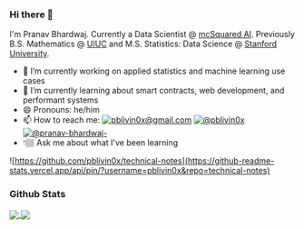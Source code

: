### Hi there 👋

I'm Pranav Bhardwaj. Currently a Data Scientist @ [mcSquared AI](https://github.com/mcSquaredAI). Previously B.S. Mathematics @ [UIUC](https://math.illinois.edu/) and M.S. Statistics: Data Science @ [Stanford University](https://statistics.stanford.edu/). 

- 🔭 I’m currently working on applied statistics and machine learning use cases 
- 🌱 I’m currently learning about smart contracts, web development, and performant systems
- 😄 Pronouns: he/him
- 📫 How to reach me: <a href="mailto: pblivin0x@gmail.com"><img alt="pblivin0x@gmail.com" src="https://img.shields.io/badge/Gmail-D14836?style=for-the-badge&logo=gmail&logoColor=white"></a> <a href="https://twitter.com/pblivin0x"><img alt="@pblivin0x" src="https://img.shields.io/badge/Twitter-1DA1F2?style=for-the-badge&logo=twitter&logoColor=white"></a> <a href="https://www.linkedin.com/in/pranav-bhardwaj-/"><img alt="@pranav-bhardwaj-" src="https://img.shields.io/badge/LinkedIn-0077B5?style=for-the-badge&logo=linkedin&logoColor=white"></a>
- 👇🏽 Ask me about what I've been learning

![https://github.com/pblivin0x/technical-notes](https://github-readme-stats.vercel.app/api/pin/?username=pblivin0x&repo=technical-notes)

### Github Stats

<a href="https://github.com/pblivin0x">
  <img align="center" src="https://github-readme-stats.vercel.app/api?username=pblivin0x&hide_title=true&show_icons=true" />
</a>

<a href="https://github.com/pblivin0x">
  <img align="center" src="https://github-readme-stats.vercel.app/api/top-langs/?username=pblivin0x&layout=compact" />
</a>
